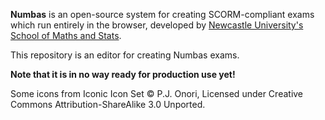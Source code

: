 **Numbas** is an open-source system for creating SCORM-compliant exams which
run entirely in the browser, developed by [Newcastle University's School of
Maths and Stats](http://www.ncl.ac.uk/maths/).

This repository is an editor for creating Numbas exams.

**Note that it is in no way ready for production use yet!**

Some icons from Iconic Icon Set © P.J. Onori, Licensed under Creative Commons Attribution-ShareAlike 3.0 Unported.
